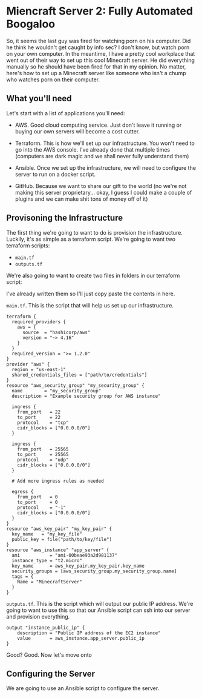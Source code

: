 # Miencraft Server 2: Fully Automated Boogaloo

So, it seems the last guy was fired for watching porn on his computer. Did he think he wouldn't get caught by info sec? I don't know, but watch porn on your own computer. In the meantime, I have a pretty cool workplace that went out of their way to set up this cool Minecraft server. He did everything manually so he should have been fired for that in my opinion. No matter, here's how to set up a Minecraft server like someone who isn't a chump who watches porn on their computer.

## What you'll need

Let's start with a list of applications you'll need:

- AWS. Good cloud computing service. Just don't leave it running or buying our own servers will become a cost cutter.

- Terraform. This is how we'll set up our infrastructure. You won't need to go into the AWS console. I've already done that multiple times (computers are dark magic and we shall never fully understand them)

- Ansible. Once we set up the infrastructure, we will need to configure the server to run on a docker script.

- GitHub. Because we want to share our gift to the world (no we're not making this server proprietary... okay, I guess I could make a couple of plugins and we can make shit tons of money off of it)

## Provisoning the Infrastructure

The first thing we're going to want to do is provision the infrastructure. Luckily, it's as simple as a terraform script. We're going to want two terraform scripts:
- `main.tf`
- `outputs.tf`

We're also going to want to create two files in folders in our terraform script:

I've already written them so I'll just copy paste the contents in here.

`main.tf`. This is the script that will help us set up our infrastructure.
```
terraform {
  required_providers {
    aws = {
      source  = "hashicorp/aws"
      version = "~> 4.16"
    }
  }
  required_version = ">= 1.2.0"
}
provider "aws" {
  region = "us-east-1"
  shared_credentials_files = ["path/to/credentials"]
}
resource "aws_security_group" "my_security_group" {
  name        = "my_security_group"
  description = "Example security group for AWS instance"

  ingress {
    from_port   = 22
    to_port     = 22
    protocol    = "tcp"
    cidr_blocks = ["0.0.0.0/0"]
  }

  ingress {
    from_port   = 25565
    to_port     = 25565
    protocol    = "udp"
    cidr_blocks = ["0.0.0.0/0"]
  }

  # Add more ingress rules as needed

  egress {
    from_port   = 0
    to_port     = 0
    protocol    = "-1"
    cidr_blocks = ["0.0.0.0/0"]
  }
}
resource "aws_key_pair" "my_key_pair" {
  key_name   = "my_key_file"
  public_key = file("path/to/key/file")
}
resource "aws_instance" "app_server" {
  ami           = "ami-00beae93a2d981137"
  instance_type = "t2.micro"
  key_name      = aws_key_pair.my_key_pair.key_name
  security_groups = [aws_security_group.my_security_group.name]
  tags = {
    Name = "MinecraftServer"
  }
}
```

`outputs.tf`. This is the script which will output our public IP address. We're going to want to use this so that our Ansible script can ssh into our server and provision everything.
```
output "instance_public_ip" {
    description = "Public IP address of the EC2 instance"  
    value       = aws_instance.app_server.public_ip
}
```
Good? Good. Now let's move onto

## Configuring the Server

We are going to use an Ansible script to configure the server.